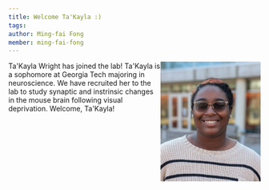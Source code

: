 ```yaml
---
title: Welcome Ta'Kayla :)
tags:
author: Ming-fai Fong
member: ming-fai-fong
---
```


<img style="float: right;" src="images/headshots/wright.png" alt="Ta'Kayla Wright" width=200/>
Ta'Kayla Wright has joined the lab! Ta'Kayla is a sophomore at Georgia Tech majoring in neuroscience.  We have recruited her to the lab to study synaptic and instrinsic changes in the mouse brain following visual deprivation.  Welcome, Ta'Kayla!
